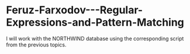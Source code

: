 # Feruz-Farxodov---Regular-Expressions-and-Pattern-Matching
I will work with the NORTHWIND database using the corresponding script from the previous topics.
